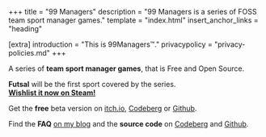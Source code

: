 +++
title = "99 Managers"
description = "99 Managers is a series of FOSS team sport manager games."
template = "index.html"
insert_anchor_links = "heading"

[extra]
introduction = "This is 99Managers™."
privacypolicy = "privacy-policies.md"
+++

A series of **team sport manager games**, that is Free and Open Source.

**Futsal** will be the first sport covered by the series.  
**[Wishlist it now on Steam!](https://store.steampowered.com/app/3334770/99_Managers_Futsal_Edition/)**

Get the **free** beta version on
[itch.io](https://simondalvai.itch.io/99managers-futsal-edition),
[Codeberg](https://github.com/dulvui/99managers-futsal-edition/releases) or
[Github](https://codeberg.org/dulvui/99managers-futsal-edition/releases).

Find the **FAQ**
[on my blog](https://simondalvai.org/blog/99managers-futsal-faq/)
and the **source code** on 
[Codeberg](https://github.com/dulvui/99managers-futsal-edition) and
[Github](https://codeberg.org/dulvui/99managers-futsal-edition).
